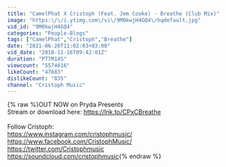 ```yaml
---
title: "CamelPhat X Cristoph (Feat. Jem Cooke) - Breathe (Club Mix)"
image: "https:\/\/i.ytimg.com\/vi\/9M0kwjH4GQ4\/hqdefault.jpg"
vid_id: "9M0kwjH4GQ4"
categories: "People-Blogs"
tags: ["CamelPhat","Cristoph","Breathe"]
date: "2021-06-20T11:02:03+03:00"
vid_date: "2018-11-16T09:42:01Z"
duration: "PT7M14S"
viewcount: "5574616"
likeCount: "47683"
dislikeCount: "835"
channel: "Cristoph Music"
---
```

{% raw %}OUT NOW on Pryda Presents<br />Stream or download here: <a rel="nofollow" target="blank" href="https://lnk.to/CPxCBreathe">https://lnk.to/CPxCBreathe</a><br /><br />Follow Cristoph:<br /><a rel="nofollow" target="blank" href="https://www.instagram.com/cristophmusic/">https://www.instagram.com/cristophmusic/</a><br /><a rel="nofollow" target="blank" href="https://www.facebook.com/CristophMusic/">https://www.facebook.com/CristophMusic/</a><br /><a rel="nofollow" target="blank" href="https://twitter.com/Cristophmusic">https://twitter.com/Cristophmusic</a><br /><a rel="nofollow" target="blank" href="https://soundcloud.com/cristophmusic">https://soundcloud.com/cristophmusic</a>{% endraw %}
